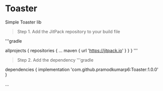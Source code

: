 # Toaster
Simple Toaster lib



> Step 1. Add the JitPack repository to your build file

'''gradle

allprojects {
		repositories {
			...
			maven { url 'https://jitpack.io' }
		}
	}
'''
> Step 2. Add the dependency
'''gradle

dependencies {
	        implementation 'com.github.pramodkumarp6:Toaster:1.0.0'
	}
  
  ...



